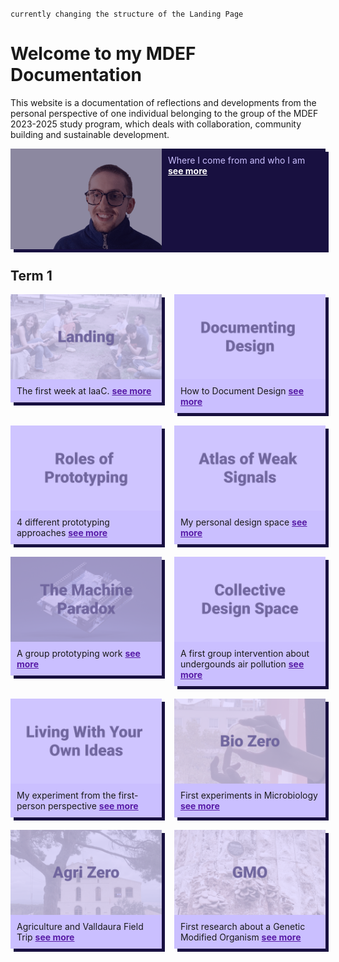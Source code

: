 `currently changing the structure of the Landing Page`
# Welcome to my MDEF Documentation
This website is a documentation of reflections and developments from the personal perspective of one individual belonging to the group of the MDEF 2023-2025 study program, which deals with collaboration, community building and sustainable development.

<div style="display:flex; width: 100%; align-items: flex-start; align-content: flex-start; gap: 10px; flex-wrap:wrap;">
    <div style="box-shadow: 5px 5px 0px 0px #181040; display: flex; flex-direction: row; align-items: flex-start; width: 100%; height: 100%; object-fit: cover; background-color: #181040" >
        <div style="display:flex; align-content: center; justify-content:center; width: 50%">
            <img src="images/Tiles/aboutMe.png" style="opacity: 50%">
            </img>
        </div>
        <div style="padding: 10px; gap: 10px; width: 50%; color: #CABFFF;">
        Where I come from and who I am
        <a style="color: #FFFFFF; font-weight: bold;" href="https://marius-schairer.github.io/MDEF_Documentation/about/me/">
        see more
        </a>
        </div>
    </div>
</div>

## Term 1
<div style="display:flex; width: 100%; align-items: flex-start; align-content: flex-start; gap: 20px; flex-wrap:wrap;">
    <div style="box-shadow: 5px 5px 0px 0px #181040; display: flex; flex-direction: column; align-items: flex-start; width: 48%; height: 100%; object-fit: cover; background-color: #CABFFF" >
    <div style="display:flex; align-content: center; justify-content:center; width: 100%">
        <img src="images/Tiles/Landing.png" style="opacity: 50%"></img>
    </div>
    <div style="padding: 10px; gap: 10px;">
    The first week at IaaC. 
    <a style="color: rgb(88, 28, 167); font-weight: bold;" href="https://marius-schairer.github.io/MDEF_Documentation/term1/Landing/landing/">
    see more
    </a>
    </div>
    </div>
    <div style="box-shadow: 5px 5px 0px 0px #181040; display: flex; flex-direction: column; align-items: flex-start; width: 48%; height: 100%; object-fit: cover; background-color: #CABFFF" >
    <div style="display:flex; align-content: center; justify-content:center; width: 100%">
    <img src="images/Tiles/DocDesign.png" style="opacity: 50%"></img>
    </div>
    <div style="padding: 10px; gap: 10px;">
    How to Document Design
    <a style="color: rgb(88, 28, 167); font-weight: bold;" href="https://marius-schairer.github.io/MDEF_Documentation/">
    see more
    </a>
    </div>
    </div>
    <div style="box-shadow: 5px 5px 0px 0px #181040; display: flex; flex-direction: column; align-items: flex-start; width: 48%; height: 100%; object-fit: cover; background-color: #CABFFF" >
    <div style="display:flex; align-content: center; justify-content:center; width: 100%">
    <img src="images/Tiles/RoP.png" style="display:flex; align-content: center; opacity: 50%"></img>
    </div>
    <div style="padding: 10px; gap: 10px;">
    4 different prototyping approaches
    <a style="color: rgb(88, 28, 167); font-weight: bold;" href="https://marius-schairer.github.io/MDEF_Documentation/term1/Design/DesignStudio01/">
    see more
    </a>
    </div>
    </div>
    <div style="box-shadow: 5px 5px 0px 0px #181040; display: flex; flex-direction: column; align-items: flex-start; width: 48%; height: 100%; object-fit: cover; background-color: #CABFFF" >
    <div style="display:flex; align-content: center; justify-content:center; width: 100%">
    <img src="images/Tiles/AoWS.png" style="display:flex; align-content: center; opacity: 50%"></img>
    </div>
    <div style="padding: 10px; gap: 10px;">
    My personal design space 
    <a style="color: rgb(88, 28, 167); font-weight: bold;" href="https://marius-schairer.github.io/MDEF_Documentation/term1/Design/AtlasofWeakSignals/">
    see more
    </a>
    </div>
    </div>
    <div style="box-shadow: 5px 5px 0px 0px #181040; display: flex; flex-direction: column; align-items: flex-start; width: 48%; height: 100%; object-fit: cover; background-color: #CABFFF" >
    <div style="display:flex; align-content: center; justify-content:center; width: 100%">
    <img src="images/Tiles/MachineParadox.png" style="display:flex; align-content: center; opacity: 50%"></img>
    </div>
    <div style="padding: 10px; gap: 10px;">
    A group prototyping work 
    <a style="color: rgb(88, 28, 167); font-weight: bold;" href="https://marius-schairer.github.io/MDEF_Documentation/term1/Design/MachineParadox/md">
    see more
    </a>
    </div>
    </div>
    <div style="box-shadow: 5px 5px 0px 0px #181040; display: flex; flex-direction: column; align-items: flex-start; width: 48%; height: 100%; object-fit: cover; background-color: #CABFFF" >
    <div style="display:flex; align-content: center; justify-content:center; width: 100%">
    <img src="images/Tiles/CollDesign.png" style="display:flex; align-content: center; opacity: 50%"></img>
    </div>
    <div style="padding: 10px; gap: 10px;">
    A first group intervention about undergounds air pollution
    <a style="color: rgb(88, 28, 167); font-weight: bold;" href="https://marius-schairer.github.io/MDEF_Documentation/term1/Design/CollectiveDesignSpace/">
    see more
    </a>
    </div>
    </div>
    <div style="box-shadow: 5px 5px 0px 0px #181040; display: flex; flex-direction: column; align-items: flex-start; width: 48%; height: 100%; object-fit: cover; background-color: #CABFFF" >
    <div style="display:flex; align-content: center; justify-content:center; width: 100%">
    <img src="images/Tiles/LwYOI.png" style="display:flex; align-content: center; opacity: 50%"></img>
    </div>
    <div style="padding: 10px; gap: 10px;">
    My experiment from the first-person perspective
    <a style="color: rgb(88, 28, 167); font-weight: bold;" href="https://marius-schairer.github.io/MDEF_Documentation/term1/Design/LwYoI/">
    see more
    </a>
    </div>
    </div>
    <div style="box-shadow: 5px 5px 0px 0px #181040; display: flex; flex-direction: column; align-items: flex-start; width: 48%; height: 100%; object-fit: cover; background-color: #CABFFF" >
    <div style="display:flex; align-content: center; justify-content:center; width: 100%">
    <img src="images/Tiles/BioZero.png" style="display:flex; align-content: center; opacity: 50%"></img>
    </div>
    <div style="padding: 10px; gap: 10px;">
    First experiments in Microbiology
    <a style="color: rgb(88, 28, 167); font-weight: bold;" href="https://marius-schairer.github.io/MDEF_Documentation/term1/Design/LwYoI/">
    see more
    </a>
    </div>
    </div>
    <div style="box-shadow: 5px 5px 0px 0px #181040; display: flex; flex-direction: column; align-items: flex-start; width: 48%; height: 100%; object-fit: cover; background-color: #CABFFF" >
    <div style="display:flex; align-content: center; justify-content:center; width: 100%">
    <img src="images/Tiles/AgriZero.png" style="display:flex; align-content: center; opacity: 50%"></img>
    </div>
    <div style="padding: 10px; gap: 10px;">
    Agriculture and Valldaura Field Trip
    <a style="color: rgb(88, 28, 167); font-weight: bold;" href="https://marius-schairer.github.io/MDEF_Documentation/term1/Design/LwYoI/">
    see more
    </a>
    </div>
    </div>
    <div style="box-shadow: 5px 5px 0px 0px #181040; display: flex; flex-direction: column; align-items: flex-start; width: 48%; height: 100%; object-fit: cover; background-color: #CABFFF" >
    <div style="display:flex; align-content: center; justify-content:center; width: 100%">
    <img src="images/Tiles/GMO.png" style="display:flex; align-content: center; opacity: 50%"></img>
    </div>
    <div style="padding: 10px; gap: 10px;">
    First research about a Genetic Modified Organism
    <a style="color: rgb(88, 28, 167); font-weight: bold;" href="https://marius-schairer.github.io/MDEF_Documentation/term1/Design/LwYoI/">
    see more
    </a>
    </div>
    </div>
</div>
